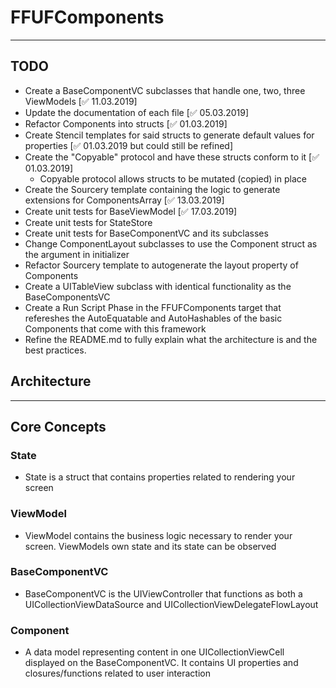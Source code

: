 # FFUFComponents
* * *

## TODO
- Create a BaseComponentVC subclasses that handle one, two, three ViewModels [✅ 11.03.2019]
- Update the documentation of each file [✅  05.03.2019]
- Refactor Components into structs [✅ 01.03.2019]
- Create Stencil templates for said structs to generate default values for properties [✅ 01.03.2019 but could still be refined]
- Create the "Copyable" protocol and have these structs conform to it [✅ 01.03.2019]
    - Copyable protocol allows structs to be mutated (copied) in place
- Create the Sourcery template containing the logic to generate extensions for ComponentsArray [✅ 13.03.2019]
- Create unit tests for BaseViewModel [✅ 17.03.2019]
- Create unit tests for StateStore
- Create unit tests for BaseComponentVC and its subclasses
- Change ComponentLayout subclasses to use the Component struct as the argument in initializer
- Refactor Sourcery template to autogenerate the layout property of Components
- Create a UITableView subclass with identical functionality as the BaseComponentsVC
- Create a Run Script Phase in the FFUFComponents target  that refereshes the AutoEquatable and AutoHashables of the basic Components  that come with this framework
- Refine the README.md to fully explain what the architecture is and the best practices.

## Architecture
* * *
## Core Concepts

### State
- State is a struct that contains properties related to rendering your screen
 
### ViewModel
- ViewModel contains the business logic necessary to render your screen. ViewModels own state and its state can be observed
    
### BaseComponentVC
- BaseComponentVC is the UIViewController that functions as both a UICollectionViewDataSource and UICollectionViewDelegateFlowLayout

### Component
- A data model representing content in one UICollectionViewCell displayed on the BaseComponentVC. It contains UI properties and closures/functions related to user interaction


